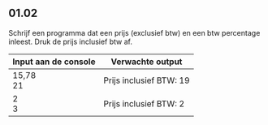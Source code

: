 ## 01.02
Schrijf een programma dat een prijs (exclusief btw) en een btw percentage inleest.
Druk de prijs inclusief btw af.

| Input aan de console | Verwachte output |
|----------------------|------------------|
| 15,78<br>21 | Prijs inclusief BTW: 19 |
| 2<br>3 | Prijs inclusief BTW: 2 |